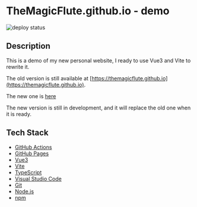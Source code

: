 # TheMagicFlute.github.io - demo

![deploy status](https://github.com/TheMagicFlute/TheMagicFlute.github.io/actions/workflows/deploy.yml/badge.svg)

## Description

This is a demo of my new personal website, I ready to use Vue3 and Vite to rewrite it.

The old version is still available at [https://themagicflute.github.io](https://themagicflute.github.io).

The new one is [here](https://themagicflute.github.io/demo)

The new version is still in development, and it will replace the old one when it is ready.

## Tech Stack

- [GitHub Actions](https://github.com/features/actions)
- [GitHub Pages](https://pages.github.com/)
- [Vue3](https://vuejs.org/)
- [Vite](https://vitejs.dev/)
- [TypeScript](https://www.typescriptlang.org/)
- [Visual Studio Code](https://code.visualstudio.com/)
- [Git](https://git-scm.com/)
- [Node.js](https://nodejs.org/)
- [npm](https://www.npmjs.com/)
